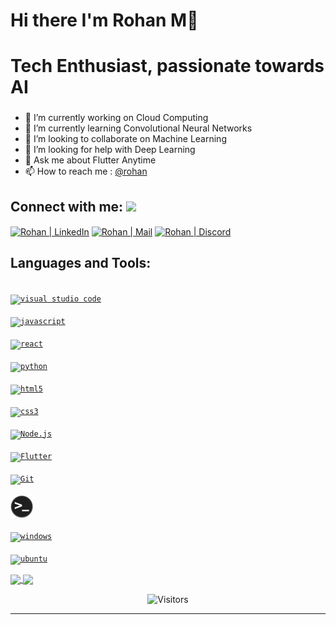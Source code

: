 # Hi there I'm Rohan M👋


###
# Tech Enthusiast, passionate towards AI
###



- 🔭 I’m currently working on Cloud Computing
- 🌱 I’m currently learning Convolutional Neural Networks
- 👯 I’m looking to collaborate on Machine Learning
- 🤔 I’m looking for help with Deep Learning
- 💬 Ask me about Flutter Anytime
- 📫 How to reach me : [@rohan]





## Connect with me: <img src="https://media.giphy.com/media/LnQjpWaON8nhr21vNW/giphy.gif" height="32">

[<img align="center" alt="Rohan | LinkedIn" height="42px" src="https://external-content.duckduckgo.com/iu/?u=https%3A%2F%2Fmyclouddoor.com%2Fwp-content%2Fuploads%2F2019%2F11%2FLinkedin-logo.png&f=1&nofb=1" />][linkedin]
[<img align="center" alt="Rohan | Mail" height="47px" src="https://external-content.duckduckgo.com/iu/?u=https%3A%2F%2Ftimelines.ai%2Fwp-content%2Fuploads%2F2019%2F12%2Flogo-gmail-png-file-gmail-icon-svg-wikimedia-commons-0.png&f=1&nofb=1" />][@rohan]
[<img align="center" alt="Rohan | Discord" height="47px" src="https://external-content.duckduckgo.com/iu/?u=https%3A%2F%2Fwheretoinvest.money%2Fwp-content%2Fuploads%2F2017%2F12%2Fdiscord-logo-1024x1024.png&f=1&nofb=1" />][discord]



## Languages and Tools:

[<code>
<img alt="visual studio code" width="36px" src="https://img.icons8.com/fluent/240/000000/visual-studio-code-2019.png" />
</code>](https://code.visualstudio.com/)
[<code>
<img alt="javascript" width="36px" src="https://img.icons8.com/color/240/000000/javascript.png" />
</code>](https://developer.mozilla.org/en-US/docs/Web/JavaScript)
[<code>
<img alt="react" width="36px" src="https://img.icons8.com/color/240/000000/react-native.png" />
</code>](https://reactjs.org/)
[<code>
<img alt="python" width="36px" src="https://img.icons8.com/color/240/000000/python.png">
</code>](https://www.python.org/)
[<code>
<img alt="html5" width="36px" src="https://img.icons8.com/color/240/000000/html-5.png">
</code>](https://developer.mozilla.org/en-US/docs/Web/HTML)
[<code>
<img alt="css3" width="36px" src="https://img.icons8.com/color/240/000000/css3.png">
</code>](https://developer.mozilla.org/en-US/docs/Web/CSS)
[<code>
<img alt="Node.js" width="36px" src="https://img.icons8.com/color/240/000000/nodejs.png">
</code>](https://nodejs.org/en/)
[<code>
<img alt="Flutter" width="36px" src="https://external-content.duckduckgo.com/iu/?u=https%3A%2F%2Ficonape.com%2Fwp-content%2Ffiles%2Fyb%2F61798%2Fpng%2Fflutter-logo.png&f=1&nofb=1">
</code>](https://www.flutter.dev/)
[<code>
<img alt="Git" width="36px" src="https://img.icons8.com/color/240/000000/git.png">
</code>](https://git-scm.com/)
[<code>
<img alt="terminal" width="36px" src="https://raw.githubusercontent.com/github/explore/80688e429a7d4ef2fca1e82350fe8e3517d3494d/topics/terminal/terminal.png">
</code>](https://docs.microsoft.com/en-us/windows/terminal/)
[<code>
<img alt="windows" width="36px" src="https://img.icons8.com/color/240/000000/windows-10.png">
</code>](https://www.microsoft.com/en-us/windows)
[<code>
<img alt="ubuntu" width="36px" src="https://img.icons8.com/color/96/000000/ubuntu--v1.png">
</code>](https://ubuntu.com/)




<a href="https://github.com/rohanmrb/github-readme-stats">
  <img align="center" src="https://github-readme-stats.vercel.app/api?username=rohanmrb&show_icons=true&hide=issues&theme=radical" />
</a>
<a href="https://github.com/rohanmrb/convoychat">
  <img align="center" src="https://github-readme-stats.vercel.app/api/top-langs/?username=rohanmrb&layout=compact&theme=radical" />
</a>


<p align=center>                           
  <img align=center  src="https://visitor-badge.laobi.icu/badge?page_id=rohanmrb.rohanmrb" alt="Visitors">                     
</p>

---

[linkedin]: https://www.linkedin.com/in/rohan-mallesh-7b7a871a0/
[@rohan]: mailto:rohanmrb@gmail.com
[discord]: https://twitter.com/rohanmrb
